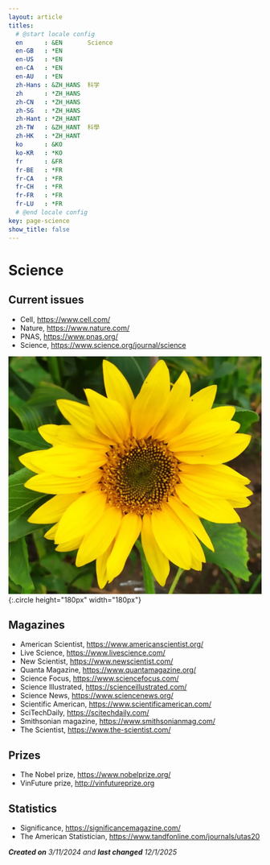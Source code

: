 ```yaml
---
layout: article
titles:
  # @start locale config
  en      : &EN       Science
  en-GB   : *EN
  en-US   : *EN
  en-CA   : *EN
  en-AU   : *EN
  zh-Hans : &ZH_HANS  科学
  zh      : *ZH_HANS
  zh-CN   : *ZH_HANS
  zh-SG   : *ZH_HANS
  zh-Hant : *ZH_HANT
  zh-TW   : &ZH_HANT  科學
  zh-HK   : *ZH_HANT
  ko      : &KO
  ko-KR   : *KO
  fr      : &FR
  fr-BE   : *FR
  fr-CA   : *FR
  fr-CH   : *FR
  fr-FR   : *FR
  fr-LU   : *FR
  # @end locale config
key: page-science
show_title: false
---
```


# Science

## Current issues

+ Cell, <https://www.cell.com/>
+ Nature, <https://www.nature.com/>
+ PNAS, <https://www.pnas.org/>
+ Science, <https://www.science.org/journal/science>

![Image](assets/images/young-sunflower.jpg){:.circle height="180px" width="180px"}

## Magazines

- American Scientist, <https://www.americanscientist.org/>
- Live Science, <https://www.livescience.com/>
- New Scientist, <https://www.newscientist.com/>
- Quanta Magazine, <https://www.quantamagazine.org/>
- Science Focus, <https://www.sciencefocus.com/>
- Science Illustrated, <https://scienceillustrated.com/>
- Science News, <https://www.sciencenews.org/>
- Scientific American, <https://www.scientificamerican.com/>
- SciTechDaily, <https://scitechdaily.com/>
- Smithsonian magazine, <https://www.smithsonianmag.com/>
- The Scientist, <https://www.the-scientist.com/>

## Prizes

- The Nobel prize, <https://www.nobelprize.org/>
- VinFuture prize, <http://vinfutureprize.org>

## Statistics

+ Significance, <https://significancemagazine.com/>
+ The American Statistician, <https://www.tandfonline.com/journals/utas20>

***Created on** 3/11/2024 and **last changed** 12/1/2025*
